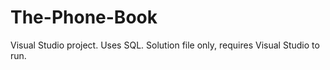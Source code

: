 # The-Phone-Book
Visual Studio project. Uses SQL.
Solution file only, requires Visual Studio to run.